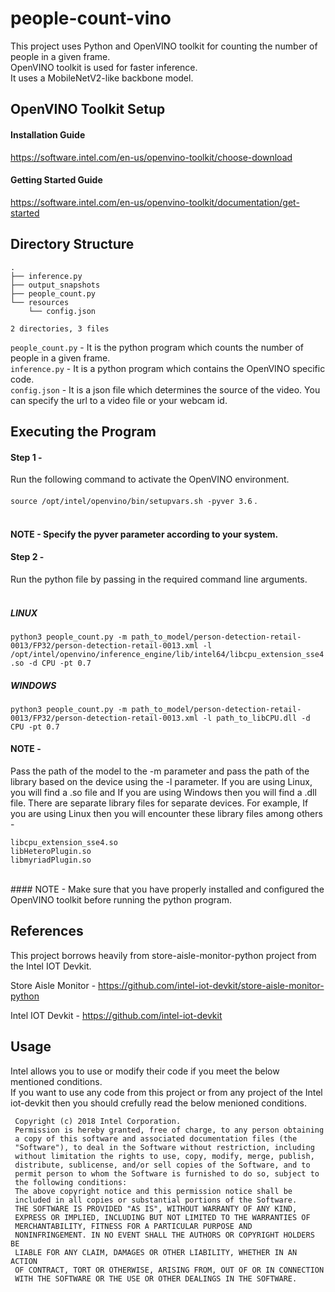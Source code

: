# people-count-vino
This project uses Python and OpenVINO toolkit for counting the number of people in a given frame. <br>
OpenVINO toolkit is used for faster inference.<br>
It uses a MobileNetV2-like backbone model. <br>


## OpenVINO Toolkit Setup 

#### Installation Guide <br>
https://software.intel.com/en-us/openvino-toolkit/choose-download

#### Getting Started Guide <br>
https://software.intel.com/en-us/openvino-toolkit/documentation/get-started


## Directory Structure 

```
.
├── inference.py
├── output_snapshots
├── people_count.py
└── resources
    └── config.json

2 directories, 3 files

```
`people_count.py` - It is the python program which counts the number of people in a given frame. <br>
`inference.py` - It is a python program which contains the OpenVINO specific code. <br>
`config.json` - It is a json file which determines the source of the video. You can specify the url to a video file or your webcam id. <br>

## Executing the Program 

#### Step 1 - 
Run the following command to activate the OpenVINO environment. <br><br>
`source /opt/intel/openvino/bin/setupvars.sh -pyver 3.6` . <br> 
<br>
#### NOTE -  Specify the pyver parameter according to your system. <br>

#### Step 2 - 
Run the python file by passing in the required command line arguments. <br><br>

##### LINUX 
`python3 people_count.py -m path_to_model/person-detection-retail-0013/FP32/person-detection-retail-0013.xml -l /opt/intel/openvino/inference_engine/lib/intel64/libcpu_extension_sse4.so -d CPU -pt 0.7`
<br>

##### WINDOWS 
`python3 people_count.py -m path_to_model/person-detection-retail-0013/FP32/person-detection-retail-0013.xml -l path_to_libCPU.dll -d CPU -pt 0.7`
<br>

#### NOTE - 
Pass the path of the model to the -m parameter and pass the path of the library based on the device using the -l parameter.
If you are using Linux, you will find a .so file and If you are using Windows then you will find a .dll file.
There are separate library files for separate devices. 
For example, If you are using Linux then you will encounter these library files among others - <br>

`libcpu_extension_sse4.so` <br>
`libHeteroPlugin.so` <br>
`libmyriadPlugin.so` <br>

<br>
#### NOTE - Make sure that you have properly installed and configured the OpenVINO toolkit before running the python program.


## References

This project borrows heavily from store-aisle-monitor-python project from the Intel IOT Devkit. <br>

Store Aisle Monitor - https://github.com/intel-iot-devkit/store-aisle-monitor-python

Intel IOT Devkit - https://github.com/intel-iot-devkit


## Usage

Intel allows you to use or modify their code if you meet the below mentioned conditions. <br>
If you want to use any code from this project or from any project of the Intel iot-devkit then you should crefully read the below menioned conditions. <br>


```
 Copyright (c) 2018 Intel Corporation.
 Permission is hereby granted, free of charge, to any person obtaining
 a copy of this software and associated documentation files (the
 "Software"), to deal in the Software without restriction, including
 without limitation the rights to use, copy, modify, merge, publish,
 distribute, sublicense, and/or sell copies of the Software, and to
 permit person to whom the Software is furnished to do so, subject to
 the following conditions:
 The above copyright notice and this permission notice shall be
 included in all copies or substantial portions of the Software.
 THE SOFTWARE IS PROVIDED "AS IS", WITHOUT WARRANTY OF ANY KIND,
 EXPRESS OR IMPLIED, INCLUDING BUT NOT LIMITED TO THE WARRANTIES OF
 MERCHANTABILITY, FITNESS FOR A PARTICULAR PURPOSE AND
 NONINFRINGEMENT. IN NO EVENT SHALL THE AUTHORS OR COPYRIGHT HOLDERS BE
 LIABLE FOR ANY CLAIM, DAMAGES OR OTHER LIABILITY, WHETHER IN AN ACTION
 OF CONTRACT, TORT OR OTHERWISE, ARISING FROM, OUT OF OR IN CONNECTION
 WITH THE SOFTWARE OR THE USE OR OTHER DEALINGS IN THE SOFTWARE.
```
